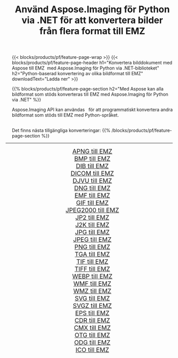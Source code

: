 ﻿---
title: Använd Aspose.Imaging för Python via .NET för att konvertera bilder från flera format till EMZ 
weight: 3920
url: /sv/python-net/conversion/to/emz/ 
lang: sv
langdirlevel: 2
locales: zh-hans,ja,it,ru,de,es,fr,nl,id,lt,pl,pt,vi,tr,ko,zh-hant,ar,hi,th,sv,cs,uk,he
description: Du kan använda Aspose.Imaging för Python via .NET-biblioteket för att konvertera från en mängd olika format till EMZ
---

{{< blocks/products/pf/feature-page-wrap >}}
{{< blocks/products/pf/feature-page-header h1="Konvertera bilddokument med Aspose till EMZ  med Aspose.Imaging för Python via .NET-biblioteket" h2="Python-baserad konvertering av olika bildformat till EMZ" downloadText="Ladda ner" >}}


{{% blocks/products/pf/feature-page-section  h2="Med Aspose kan alla bildformat som stöds konverteras till EMZ med Aspose.Imaging för Python via .NET" %}}
<p align=justify>Aspose.Imaging API kan användas   för att programmatiskt konvertera andra bildformat som stöds till EMZ med Python-språket.</p>
<br/>
Det finns nästa tillgängliga konverteringar:
{{% /blocks/products/pf/feature-page-section %}}
<div class="container-fluid productfamilypage bg-gray">
    <div class="convertypes bg-gray agp-content section">
        <div class="container">
		<hr style="margin-left:-20px;"/>
		<div class="row other-converters" style="gap: 10px;font-size: 19px;text-align:center;">
		    <div class='col-md-2 other-converter remove-lp remove-rp'><a href="/imaging/sv/python-net/conversion/apng-to-emz/" style="padding:15px;">APNG till EMZ</a></div>
<div class='col-md-2 other-converter remove-lp remove-rp'><a href="/imaging/sv/python-net/conversion/bmp-to-emz/" style="padding:15px;">BMP till EMZ</a></div>
<div class='col-md-2 other-converter remove-lp remove-rp'><a href="/imaging/sv/python-net/conversion/dib-to-emz/" style="padding:15px;">DIB till EMZ</a></div>
<div class='col-md-2 other-converter remove-lp remove-rp'><a href="/imaging/sv/python-net/conversion/dicom-to-emz/" style="padding:15px;">DICOM till EMZ</a></div>
<div class='col-md-2 other-converter remove-lp remove-rp'><a href="/imaging/sv/python-net/conversion/djvu-to-emz/" style="padding:15px;">DJVU till EMZ</a></div>
<div class='col-md-2 other-converter remove-lp remove-rp'><a href="/imaging/sv/python-net/conversion/dng-to-emz/" style="padding:15px;">DNG till EMZ</a></div>
<div class='col-md-2 other-converter remove-lp remove-rp'><a href="/imaging/sv/python-net/conversion/emf-to-emz/" style="padding:15px;">EMF till EMZ</a></div>
<div class='col-md-2 other-converter remove-lp remove-rp'><a href="/imaging/sv/python-net/conversion/gif-to-emz/" style="padding:15px;">GIF till EMZ</a></div>
<div class='col-md-2 other-converter remove-lp remove-rp'><a href="/imaging/sv/python-net/conversion/jpeg2000-to-emz/" style="padding:15px;">JPEG2000 till EMZ</a></div>
<div class='col-md-2 other-converter remove-lp remove-rp'><a href="/imaging/sv/python-net/conversion/jp2-to-emz/" style="padding:15px;">JP2 till EMZ</a></div>
<div class='col-md-2 other-converter remove-lp remove-rp'><a href="/imaging/sv/python-net/conversion/j2k-to-emz/" style="padding:15px;">J2K till EMZ</a></div>
<div class='col-md-2 other-converter remove-lp remove-rp'><a href="/imaging/sv/python-net/conversion/jpg-to-emz/" style="padding:15px;">JPG till EMZ</a></div>
<div class='col-md-2 other-converter remove-lp remove-rp'><a href="/imaging/sv/python-net/conversion/jpeg-to-emz/" style="padding:15px;">JPEG till EMZ</a></div>
<div class='col-md-2 other-converter remove-lp remove-rp'><a href="/imaging/sv/python-net/conversion/png-to-emz/" style="padding:15px;">PNG till EMZ</a></div>
<div class='col-md-2 other-converter remove-lp remove-rp'><a href="/imaging/sv/python-net/conversion/tga-to-emz/" style="padding:15px;">TGA till EMZ</a></div>
<div class='col-md-2 other-converter remove-lp remove-rp'><a href="/imaging/sv/python-net/conversion/tif-to-emz/" style="padding:15px;">TIF till EMZ</a></div>
<div class='col-md-2 other-converter remove-lp remove-rp'><a href="/imaging/sv/python-net/conversion/tiff-to-emz/" style="padding:15px;">TIFF till EMZ</a></div>
<div class='col-md-2 other-converter remove-lp remove-rp'><a href="/imaging/sv/python-net/conversion/webp-to-emz/" style="padding:15px;">WEBP till EMZ</a></div>
<div class='col-md-2 other-converter remove-lp remove-rp'><a href="/imaging/sv/python-net/conversion/wmf-to-emz/" style="padding:15px;">WMF till EMZ</a></div>
<div class='col-md-2 other-converter remove-lp remove-rp'><a href="/imaging/sv/python-net/conversion/wmz-to-emz/" style="padding:15px;">WMZ till EMZ</a></div>
<div class='col-md-2 other-converter remove-lp remove-rp'><a href="/imaging/sv/python-net/conversion/svg-to-emz/" style="padding:15px;">SVG till EMZ</a></div>
<div class='col-md-2 other-converter remove-lp remove-rp'><a href="/imaging/sv/python-net/conversion/svgz-to-emz/" style="padding:15px;">SVGZ till EMZ</a></div>
<div class='col-md-2 other-converter remove-lp remove-rp'><a href="/imaging/sv/python-net/conversion/eps-to-emz/" style="padding:15px;">EPS till EMZ</a></div>
<div class='col-md-2 other-converter remove-lp remove-rp'><a href="/imaging/sv/python-net/conversion/cdr-to-emz/" style="padding:15px;">CDR till EMZ</a></div>
<div class='col-md-2 other-converter remove-lp remove-rp'><a href="/imaging/sv/python-net/conversion/cmx-to-emz/" style="padding:15px;">CMX till EMZ</a></div>
<div class='col-md-2 other-converter remove-lp remove-rp'><a href="/imaging/sv/python-net/conversion/otg-to-emz/" style="padding:15px;">OTG till EMZ</a></div>
<div class='col-md-2 other-converter remove-lp remove-rp'><a href="/imaging/sv/python-net/conversion/odg-to-emz/" style="padding:15px;">ODG till EMZ</a></div>
<div class='col-md-2 other-converter remove-lp remove-rp'><a href="/imaging/sv/python-net/conversion/ico-to-emz/" style="padding:15px;">ICO till EMZ</a></div>
                </div>
        </div>
    </div>
</div>
<br/>

